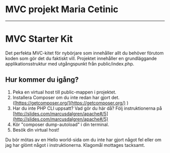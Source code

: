 
# MVC projekt Maria Cetinic





------------



# MVC Starter Kit
Det perfekta MVC-kitet för nybörjare som innehåller allt du behöver förutom koden som gör det du faktiskt vill.
Projektet innehåller en grundläggande applikationsstruktur med utgångspunkt från public/index.php. 
## Hur kommer du igång?
1. Peka en virtual host till public-mappen i projektet.
2. Installera Composer om du inte redan har gjort det. ([https://getcomposer.org/](https://getcomposer.org/) )
3. Har du inte PHP CLI uppsatt? Vad gör du här då? 
Följ instruktionerna på [http://slides.com/marcusdalgren/apache#/5](http://slides.com/marcusdalgren/apache#/5)
4. Kör "composer dump-autoload" i din terminal.
5. Besök din virtual host!

Du bör mötas av en Hello world-sida om du inte har gjort något fel eller om jag har glömt något i instruktionerna.
Klagomål mottages tacksamt.



